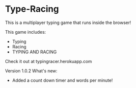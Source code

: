 # Type-Racing

This is a multiplayer typing game that runs inside the browser!

This game includes:
* Typing
* Racing
* TYPING AND RACING

Check it out at typingracer.herokuapp.com

Version 1.0.2 What's new:
- Added a count down timer and words per minute!
